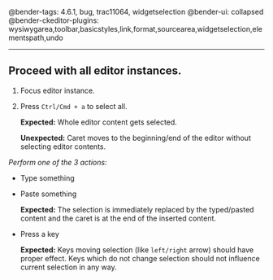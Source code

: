 @bender-tags: 4.6.1, bug, trac11064, widgetselection
@bender-ui: collapsed
@bender-ckeditor-plugins: wysiwygarea,toolbar,basicstyles,link,format,sourcearea,widgetselection,elementspath,undo

----

## Proceed with all editor instances.

1. Focus editor instance.
1. Press `Ctrl/Cmd + a` to select all.

   **Expected:** Whole editor content gets selected.

   **Unexpected:** Caret moves to the beginning/end of the editor without selecting editor contents.

_Perform one of the 3 actions:_

* Type something
* Paste something

  **Expected:** The selection is immediately replaced by the typed/pasted content and the caret is at the end of the
  inserted content.

* Press a key

  **Expected:** Keys moving selection (like `left/right` arrow) should have proper effect. Keys which do not change
  selection
  should not influence current selection in any way.
